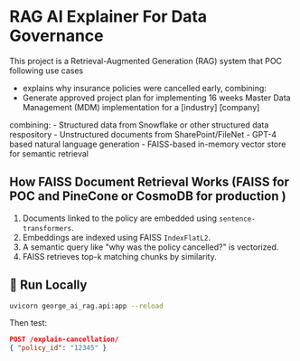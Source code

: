 # RAG AI Explainer For Data Governance 

This project is a Retrieval-Augmented Generation (RAG) system that POC following use cases 
- explains why insurance policies were cancelled early, combining:
- Generate  <company> approved project plan for implementing 16 weeks Master Data Management (MDM) implementation for a [industry] [company]

combining:
    - Structured data from Snowflake or other structured data respository
    - Unstructured documents from SharePoint/FileNet
    - GPT-4 based natural language generation
    - FAISS-based in-memory vector store for semantic retrieval

##  How FAISS Document Retrieval Works (FAISS for POC and PineCone or CosmoDB for production )

1. Documents linked to the policy are embedded using `sentence-transformers`.
2. Embeddings are indexed using FAISS `IndexFlatL2`.
3. A semantic query like "why was the policy cancelled?" is vectorized.
4. FAISS retrieves top-k matching chunks by similarity.

## 🧪 Run Locally

```bash
uvicorn george_ai_rag.api:app --reload
```

Then test:

```json
POST /explain-cancellation/
{ "policy_id": "12345" }
```
